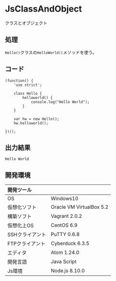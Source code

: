 # JsClassAndObject
クラスとオブジェクト

## 処理
`Hello()`クラスの`HelloWorld()`メソッドを使う。

## コード
```
(function() {
    'use strict';

    class Hello {
        helloworld() {
            console.log("Hello World");
        }
    }

    var hw = new Hello();
    hw.helloworld();
    
})();
```

## 出力結果  
```
Hello World
```
  
## 開発環境
| 開発ツール |  |
|:-|:-|
| OS | Windows10 |
| 仮想化ソフト | Oracle VM VirtualBox 5.2 |
| 構築ソフト | Vagrant 2.0.2 |
| 仮想化上OS | CentOS 6.9 |
| SSHクライアント | PuTTY 0.6.8 |
| FTPクライアント | Cyberduck 6.3.5 |
| エディタ | Atom 1.24.0 |
| 開発言語 | Java Script |
| Js環境 | Node.js 8.10.0 |
